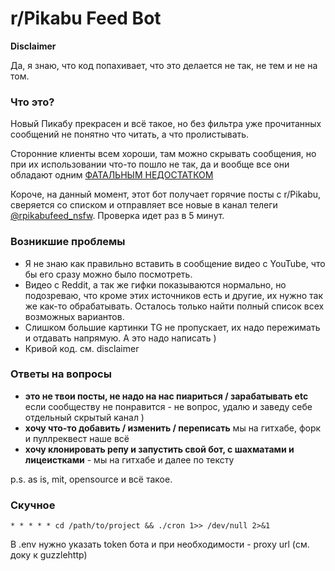 # r/Pikabu Feed Bot

**Disclaimer**

Да, я знаю, что код попахивает, что это делается не так, не тем и не на том.

### Что это?

Новый Пикабу прекрасен и всё такое, но без фильтра уже прочитанных сообщений не понятно что читать, а что пролистывать.

Сторонние клиенты всем хороши, там можно скрывать сообщения, но при их использовании что-то пошло не так, да и вообще
все они обладают одним [ФАТАЛЬНЫМ НЕДОСТАТКОМ](http://lurkmore.to/%D0%A4%D0%B0%D1%82%D0%B0%D0%BB%D1%8C%D0%BD%D1%8B%D0%B9_%D0%BD%D0%B5%D0%B4%D0%BE%D1%81%D1%82%D0%B0%D1%82%D0%BE%D0%BA)

Короче, на данный момент, этот бот получает горячие посты с r/Pikabu, сверяется со списком и отправляет все новые
в канал телеги [@rpikabufeed_nsfw](https://t.me/rpikabufeed_nsfw). Проверка идет раз в 5 минут.

### Возникшие проблемы

* Я не знаю как правильно вставить в сообщение видео с YouTube, что бы его сразу можно было посмотреть.
* Видео с Reddit, а так же гифки показываются нормально, но подозреваю, что кроме этих источников есть и другие,
их нужно так же как-то обрабатывать. Осталось только найти полный список всех возможных вариантов.
* Слишком большие картинки TG не пропускает, их надо пережимать и отдавать напрямую. А это надо написать )
* Кривой код. см. disclaimer

### Ответы на вопросы

* **это не твои посты, не надо на нас пиариться / зарабатывать etc** если сообществу не понравится - не вопрос,
 удалю и заведу себе отдельный скрытый канал )
* **хочу что-то добавить / изменить / переписать** мы на гитхабе, форк и пуллреквест наше всё
* **хочу клонировать репу и запустить свой бот, с шахматами и лицеистками** - мы на гитхабе и далее по тексту

p.s. as is, mit, opensource и всё такое.

### Скучное

```
* * * * * cd /path/to/project && ./cron 1>> /dev/null 2>&1
```

В .env нужно указать token бота и при необходимости - proxy url (см. доку к guzzlehttp)
